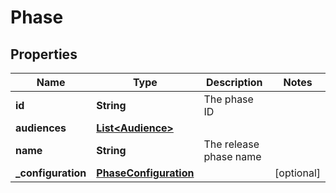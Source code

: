 

# Phase


## Properties

| Name | Type | Description | Notes |
|------------ | ------------- | ------------- | -------------|
|**id** | **String** | The phase ID |  |
|**audiences** | [**List&lt;Audience&gt;**](Audience.md) |  |  |
|**name** | **String** | The release phase name |  |
|**_configuration** | [**PhaseConfiguration**](PhaseConfiguration.md) |  |  [optional] |



